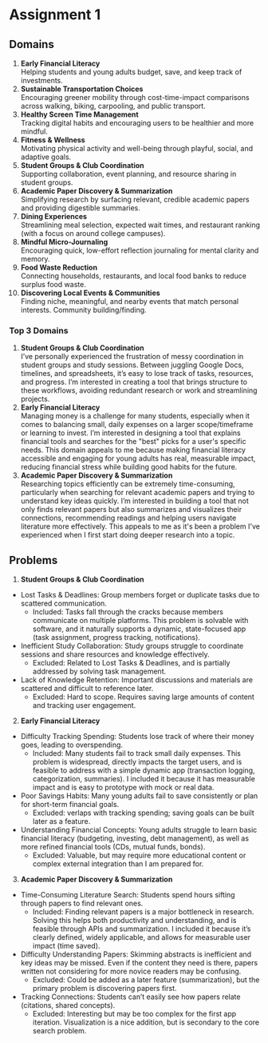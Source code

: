 # Assignment 1
## Domains
1. **Early Financial Literacy**<br>
   Helping students and young adults budget, save, and keep track of investments.
2. **Sustainable Transportation Choices**<br>
   Encouraging greener mobility through cost-time-impact comparisons across walking, biking, carpooling,
   and public transport.
3. **Healthy Screen Time Management**<br>
   Tracking digital habits and encouraging users to be healthier and more mindful.
4. **Fitness & Wellness**<br>
   Motivating physical activity and well-being through playful, social, and adaptive goals.
5. **Student Groups & Club Coordination**<br>
   Supporting collaboration, event planning, and resource sharing in student groups.
6. **Academic Paper Discovery & Summarization**<br>
   Simplifying research by surfacing relevant, credible academic papers and providing digestible
   summaries.  
7. **Dining Experiences**<br>
   Streamlining meal selection, expected wait times, and restaurant ranking (with a focus on around
   college campuses).
8. **Mindful Micro-Journaling**<br>
   Encouraging quick, low-effort reflection journaling for mental clarity and memory.
9. **Food Waste Reduction**<br>
   Connecting households, restaurants, and local food banks to reduce surplus food waste.
10. **Discovering Local Events & Communities**<br>
   Finding niche, meaningful, and nearby events that match personal interests. Community building/finding.

### Top 3 Domains
1. **Student Groups & Club Coordination**<br>
I’ve personally experienced the frustration of messy coordination in student groups and study sessions. Between juggling Google Docs, timelines, and spreadsheets, it’s easy to lose track of tasks, resources, and progress. I’m interested in creating a tool that brings structure to these workflows, avoiding redundant research or work and streamlining projects.
2. **Early Financial Literacy**<br>
Managing money is a challenge for many students, especially when it comes to balancing small, daily expenses on a larger scope/timeframe or learning to invest. I’m interested in designing a tool that explains financial tools and searches for the "best" picks for a user's specific needs. This domain appeals to me because making financial literacy accessible and engaging for young adults has real, measurable impact, reducing financial stress while building good habits for the future.
3. **Academic Paper Discovery & Summarization**<br>
Researching topics efficiently can be extremely time-consuming, particularly when searching for relevant academic papers and trying to understand key ideas quickly. I’m interested in building a tool that not only finds relevant papers but also summarizes and visualizes their connections, recommending readings and helping users navigate literature more effectively. This appeals to me as it's been a problem I've experienced when I first start doing deeper research into a topic.

## Problems
1. **Student Groups & Club Coordination**<br>
- Lost Tasks & Deadlines: Group members forget or duplicate tasks due to scattered communication.
  - Included: Tasks fall through the cracks because members communicate on multiple platforms. This problem is solvable with software, and it naturally supports a dynamic, state-focused app (task assignment, progress tracking, notifications).
- Inefficient Study Collaboration: Study groups struggle to coordinate sessions and share resources and knowledge effectively.
  - Excluded: Related to Lost Tasks & Deadlines, and is partially addressed by solving task management.
- Lack of Knowledge Retention: Important discussions and materials are scattered and difficult to reference later.
  - Excluded: Hard to scope. Requires saving large amounts of content and tracking user engagement.
2. **Early Financial Literacy**<br>
- Difficulty Tracking Spending: Students lose track of where their money goes, leading to overspending.
   - Included: Many students fail to track small daily expenses. This problem is widespread, directly impacts the target users, and is feasible to address with a simple dynamic app (transaction logging, categorization, summaries). I included it because it has measurable impact and is easy to prototype with mock or real data.
- Poor Savings Habits: Many young adults fail to save consistently or plan for short-term financial goals.
   - Excluded: verlaps with tracking spending; saving goals can be built later as a feature.
- Understanding Financial Concepts: Young adults struggle to learn basic financial literacy (budgeting, investing, debt management), as well as more refined financial tools (CDs, mutual funds, bonds).
   - Excluded: Valuable, but may require more educational content or complex external integration than I am prepared for.
3. **Academic Paper Discovery & Summarization**<br>
- Time-Consuming Literature Search: Students spend hours sifting through papers to find relevant ones.
   - Included: Finding relevant papers is a major bottleneck in research. Solving this helps both productivity and understanding, and is feasible through APIs and summarization. I included it because it’s clearly defined, widely applicable, and allows for measurable user impact (time saved).
- Difficulty Understanding Papers: Skimming abstracts is inefficient and key ideas may be missed. Even if the content they need is there, papers written not considering for more novice readers may be confusing.
   - Excluded: Could be added as a later feature (summarization), but the primary problem is discovering papers first.
- Tracking Connections: Students can’t easily see how papers relate (citations, shared concepts).
  - Excluded: Interesting but may be too complex for the first app iteration. Visualization is a nice addition, but is secondary to the core search problem.
